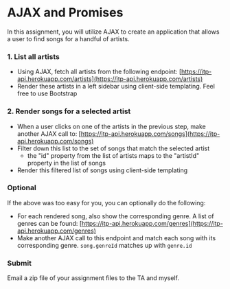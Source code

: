 AJAX and Promises
=================

In this assignment, you will utilize AJAX to create an application that allows a user to find songs for a handful of artists.

### 1. List all artists

* Using AJAX, fetch all artists from the following endpoint: [https://itp-api.herokuapp.com/artists](https://itp-api.herokuapp.com/artists)
* Render these artists in a left sidebar using client-side templating. Feel free to use Bootstrap

### 2. Render songs for a selected artist

* When a user clicks on one of the artists in the previous step, make another AJAX call to: [https://itp-api.herokuapp.com/songs](https://itp-api.herokuapp.com/songs)
* Filter down this list to the set of songs that match the selected artist
  * the "id" property from the list of artists maps to the "artistId" property in the list of songs
* Render this filtered list of songs using client-side templating

### Optional

If the above was too easy for you, you can optionally do the following:

* For each rendered song, also show the corresponding genre. A list of genres can be found: [https://itp-api.herokuapp.com/genres](https://itp-api.herokuapp.com/genres)
* Make another AJAX call to this endpoint and match each song with its corresponding genre. `song.genreId` matches up with `genre.id`


### Submit

Email a zip file of your assignment files to the TA and myself.
